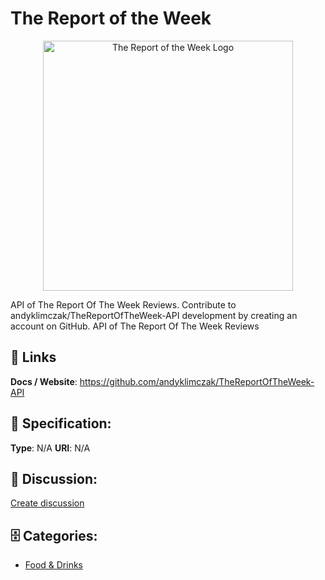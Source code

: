 # The Report of the Week
<p align="center">
    <img width="400" src="https://raw.githubusercontent.com/apis-list/apis-list/main/apis/the-report-of-the-week/logo_256x256.png" alt="The Report of the Week Logo"/>
</p>

API of The Report Of The Week Reviews.  Contribute to andyklimczak/TheReportOfTheWeek-API development by creating an account on GitHub.  API of The Report Of The Week Reviews

##  🔗 Links
**Docs / Website**: https://github.com/andyklimczak/TheReportOfTheWeek-API

## 🧬 Specification:
**Type**: N/A
**URI**: N/A

## 💬 Discussion:
[Create discussion](https://github.com/apis-list/apis-list/discussions/new)

## 🗄️ Categories:
- [Food & Drinks](https://github.com/apis-list/apis-list#food--drinks)










